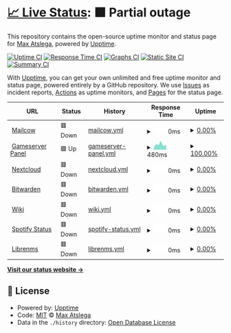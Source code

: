 # [📈 Live Status](https://status.atslega.network): <!--live status--> **🟧 Partial outage**

This repository contains the open-source uptime monitor and status page for [Max Atslega](https://status.atslega.network), powered by [Upptime](https://github.com/upptime/upptime).

[![Uptime CI](https://github.com/MaxAtslega/status/workflows/Uptime%20CI/badge.svg)](https://github.com/MaxAtslega/status/actions?query=workflow%3A%22Uptime+CI%22)
[![Response Time CI](https://github.com/MaxAtslega/status/workflows/Response%20Time%20CI/badge.svg)](https://github.com/MaxAtslega/status/actions?query=workflow%3A%22Response+Time+CI%22)
[![Graphs CI](https://github.com/MaxAtslega/status/workflows/Graphs%20CI/badge.svg)](https://github.com/MaxAtslega/status/actions?query=workflow%3A%22Graphs+CI%22)
[![Static Site CI](https://github.com/MaxAtslega/status/workflows/Static%20Site%20CI/badge.svg)](https://github.com/MaxAtslega/status/actions?query=workflow%3A%22Static+Site+CI%22)
[![Summary CI](https://github.com/MaxAtslega/status/workflows/Summary%20CI/badge.svg)](https://github.com/MaxAtslega/status/actions?query=workflow%3A%22Summary+CI%22)

With [Upptime](https://upptime.js.org), you can get your own unlimited and free uptime monitor and status page, powered entirely by a GitHub repository. We use [Issues](https://github.com/MaxAtslega/status/issues) as incident reports, [Actions](https://github.com/MaxAtslega/status/actions) as uptime monitors, and [Pages](https://status.atslega.network) for the status page.

<!--start: status pages-->
<!-- This summary is generated by Upptime (https://github.com/upptime/upptime) -->
<!-- Do not edit this manually, your changes will be overwritten -->
<!-- prettier-ignore -->
| URL | Status | History | Response Time | Uptime |
| --- | ------ | ------- | ------------- | ------ |
| <img alt="" src="https://icons.duckduckgo.com/ip3/mail.atslega.network.ico" height="13"> [Mailcow](https://mail.atslega.network) | 🟥 Down | [mailcow.yml](https://github.com/MaxAtslega/status/commits/HEAD/history/mailcow.yml) | <details><summary><img alt="Response time graph" src="./graphs/mailcow/response-time-week.png" height="20"> 0ms</summary><br><a href="https://status.atslega.network/history/mailcow"><img alt="Response time 832" src="https://img.shields.io/endpoint?url=https%3A%2F%2Fraw.githubusercontent.com%2FMaxAtslega%2Fstatus%2FHEAD%2Fapi%2Fmailcow%2Fresponse-time.json"></a><br><a href="https://status.atslega.network/history/mailcow"><img alt="24-hour response time 0" src="https://img.shields.io/endpoint?url=https%3A%2F%2Fraw.githubusercontent.com%2FMaxAtslega%2Fstatus%2FHEAD%2Fapi%2Fmailcow%2Fresponse-time-day.json"></a><br><a href="https://status.atslega.network/history/mailcow"><img alt="7-day response time 0" src="https://img.shields.io/endpoint?url=https%3A%2F%2Fraw.githubusercontent.com%2FMaxAtslega%2Fstatus%2FHEAD%2Fapi%2Fmailcow%2Fresponse-time-week.json"></a><br><a href="https://status.atslega.network/history/mailcow"><img alt="30-day response time 0" src="https://img.shields.io/endpoint?url=https%3A%2F%2Fraw.githubusercontent.com%2FMaxAtslega%2Fstatus%2FHEAD%2Fapi%2Fmailcow%2Fresponse-time-month.json"></a><br><a href="https://status.atslega.network/history/mailcow"><img alt="1-year response time 851" src="https://img.shields.io/endpoint?url=https%3A%2F%2Fraw.githubusercontent.com%2FMaxAtslega%2Fstatus%2FHEAD%2Fapi%2Fmailcow%2Fresponse-time-year.json"></a></details> | <details><summary><a href="https://status.atslega.network/history/mailcow">0.00%</a></summary><a href="https://status.atslega.network/history/mailcow"><img alt="All-time uptime 69.91%" src="https://img.shields.io/endpoint?url=https%3A%2F%2Fraw.githubusercontent.com%2FMaxAtslega%2Fstatus%2FHEAD%2Fapi%2Fmailcow%2Fuptime.json"></a><br><a href="https://status.atslega.network/history/mailcow"><img alt="24-hour uptime 0.00%" src="https://img.shields.io/endpoint?url=https%3A%2F%2Fraw.githubusercontent.com%2FMaxAtslega%2Fstatus%2FHEAD%2Fapi%2Fmailcow%2Fuptime-day.json"></a><br><a href="https://status.atslega.network/history/mailcow"><img alt="7-day uptime 0.00%" src="https://img.shields.io/endpoint?url=https%3A%2F%2Fraw.githubusercontent.com%2FMaxAtslega%2Fstatus%2FHEAD%2Fapi%2Fmailcow%2Fuptime-week.json"></a><br><a href="https://status.atslega.network/history/mailcow"><img alt="30-day uptime 0.00%" src="https://img.shields.io/endpoint?url=https%3A%2F%2Fraw.githubusercontent.com%2FMaxAtslega%2Fstatus%2FHEAD%2Fapi%2Fmailcow%2Fuptime-month.json"></a><br><a href="https://status.atslega.network/history/mailcow"><img alt="1-year uptime 19.34%" src="https://img.shields.io/endpoint?url=https%3A%2F%2Fraw.githubusercontent.com%2FMaxAtslega%2Fstatus%2FHEAD%2Fapi%2Fmailcow%2Fuptime-year.json"></a></details>
| <img alt="" src="https://icons.duckduckgo.com/ip3/gpanel.atslega.network.ico" height="13"> [Gameserver Panel](https://gpanel.atslega.network) | 🟩 Up | [gameserver-panel.yml](https://github.com/MaxAtslega/status/commits/HEAD/history/gameserver-panel.yml) | <details><summary><img alt="Response time graph" src="./graphs/gameserver-panel/response-time-week.png" height="20"> 480ms</summary><br><a href="https://status.atslega.network/history/gameserver-panel"><img alt="Response time 509" src="https://img.shields.io/endpoint?url=https%3A%2F%2Fraw.githubusercontent.com%2FMaxAtslega%2Fstatus%2FHEAD%2Fapi%2Fgameserver-panel%2Fresponse-time.json"></a><br><a href="https://status.atslega.network/history/gameserver-panel"><img alt="24-hour response time 381" src="https://img.shields.io/endpoint?url=https%3A%2F%2Fraw.githubusercontent.com%2FMaxAtslega%2Fstatus%2FHEAD%2Fapi%2Fgameserver-panel%2Fresponse-time-day.json"></a><br><a href="https://status.atslega.network/history/gameserver-panel"><img alt="7-day response time 480" src="https://img.shields.io/endpoint?url=https%3A%2F%2Fraw.githubusercontent.com%2FMaxAtslega%2Fstatus%2FHEAD%2Fapi%2Fgameserver-panel%2Fresponse-time-week.json"></a><br><a href="https://status.atslega.network/history/gameserver-panel"><img alt="30-day response time 432" src="https://img.shields.io/endpoint?url=https%3A%2F%2Fraw.githubusercontent.com%2FMaxAtslega%2Fstatus%2FHEAD%2Fapi%2Fgameserver-panel%2Fresponse-time-month.json"></a><br><a href="https://status.atslega.network/history/gameserver-panel"><img alt="1-year response time 480" src="https://img.shields.io/endpoint?url=https%3A%2F%2Fraw.githubusercontent.com%2FMaxAtslega%2Fstatus%2FHEAD%2Fapi%2Fgameserver-panel%2Fresponse-time-year.json"></a></details> | <details><summary><a href="https://status.atslega.network/history/gameserver-panel">100.00%</a></summary><a href="https://status.atslega.network/history/gameserver-panel"><img alt="All-time uptime 93.36%" src="https://img.shields.io/endpoint?url=https%3A%2F%2Fraw.githubusercontent.com%2FMaxAtslega%2Fstatus%2FHEAD%2Fapi%2Fgameserver-panel%2Fuptime.json"></a><br><a href="https://status.atslega.network/history/gameserver-panel"><img alt="24-hour uptime 100.00%" src="https://img.shields.io/endpoint?url=https%3A%2F%2Fraw.githubusercontent.com%2FMaxAtslega%2Fstatus%2FHEAD%2Fapi%2Fgameserver-panel%2Fuptime-day.json"></a><br><a href="https://status.atslega.network/history/gameserver-panel"><img alt="7-day uptime 100.00%" src="https://img.shields.io/endpoint?url=https%3A%2F%2Fraw.githubusercontent.com%2FMaxAtslega%2Fstatus%2FHEAD%2Fapi%2Fgameserver-panel%2Fuptime-week.json"></a><br><a href="https://status.atslega.network/history/gameserver-panel"><img alt="30-day uptime 99.85%" src="https://img.shields.io/endpoint?url=https%3A%2F%2Fraw.githubusercontent.com%2FMaxAtslega%2Fstatus%2FHEAD%2Fapi%2Fgameserver-panel%2Fuptime-month.json"></a><br><a href="https://status.atslega.network/history/gameserver-panel"><img alt="1-year uptime 87.05%" src="https://img.shields.io/endpoint?url=https%3A%2F%2Fraw.githubusercontent.com%2FMaxAtslega%2Fstatus%2FHEAD%2Fapi%2Fgameserver-panel%2Fuptime-year.json"></a></details>
| <img alt="" src="https://icons.duckduckgo.com/ip3/cloud.atslega.network.ico" height="13"> [Nextcloud](https://cloud.atslega.network) | 🟥 Down | [nextcloud.yml](https://github.com/MaxAtslega/status/commits/HEAD/history/nextcloud.yml) | <details><summary><img alt="Response time graph" src="./graphs/nextcloud/response-time-week.png" height="20"> 0ms</summary><br><a href="https://status.atslega.network/history/nextcloud"><img alt="Response time 427" src="https://img.shields.io/endpoint?url=https%3A%2F%2Fraw.githubusercontent.com%2FMaxAtslega%2Fstatus%2FHEAD%2Fapi%2Fnextcloud%2Fresponse-time.json"></a><br><a href="https://status.atslega.network/history/nextcloud"><img alt="24-hour response time 0" src="https://img.shields.io/endpoint?url=https%3A%2F%2Fraw.githubusercontent.com%2FMaxAtslega%2Fstatus%2FHEAD%2Fapi%2Fnextcloud%2Fresponse-time-day.json"></a><br><a href="https://status.atslega.network/history/nextcloud"><img alt="7-day response time 0" src="https://img.shields.io/endpoint?url=https%3A%2F%2Fraw.githubusercontent.com%2FMaxAtslega%2Fstatus%2FHEAD%2Fapi%2Fnextcloud%2Fresponse-time-week.json"></a><br><a href="https://status.atslega.network/history/nextcloud"><img alt="30-day response time 0" src="https://img.shields.io/endpoint?url=https%3A%2F%2Fraw.githubusercontent.com%2FMaxAtslega%2Fstatus%2FHEAD%2Fapi%2Fnextcloud%2Fresponse-time-month.json"></a><br><a href="https://status.atslega.network/history/nextcloud"><img alt="1-year response time 403" src="https://img.shields.io/endpoint?url=https%3A%2F%2Fraw.githubusercontent.com%2FMaxAtslega%2Fstatus%2FHEAD%2Fapi%2Fnextcloud%2Fresponse-time-year.json"></a></details> | <details><summary><a href="https://status.atslega.network/history/nextcloud">0.00%</a></summary><a href="https://status.atslega.network/history/nextcloud"><img alt="All-time uptime 50.79%" src="https://img.shields.io/endpoint?url=https%3A%2F%2Fraw.githubusercontent.com%2FMaxAtslega%2Fstatus%2FHEAD%2Fapi%2Fnextcloud%2Fuptime.json"></a><br><a href="https://status.atslega.network/history/nextcloud"><img alt="24-hour uptime 0.00%" src="https://img.shields.io/endpoint?url=https%3A%2F%2Fraw.githubusercontent.com%2FMaxAtslega%2Fstatus%2FHEAD%2Fapi%2Fnextcloud%2Fuptime-day.json"></a><br><a href="https://status.atslega.network/history/nextcloud"><img alt="7-day uptime 0.00%" src="https://img.shields.io/endpoint?url=https%3A%2F%2Fraw.githubusercontent.com%2FMaxAtslega%2Fstatus%2FHEAD%2Fapi%2Fnextcloud%2Fuptime-week.json"></a><br><a href="https://status.atslega.network/history/nextcloud"><img alt="30-day uptime 0.00%" src="https://img.shields.io/endpoint?url=https%3A%2F%2Fraw.githubusercontent.com%2FMaxAtslega%2Fstatus%2FHEAD%2Fapi%2Fnextcloud%2Fuptime-month.json"></a><br><a href="https://status.atslega.network/history/nextcloud"><img alt="1-year uptime 0.00%" src="https://img.shields.io/endpoint?url=https%3A%2F%2Fraw.githubusercontent.com%2FMaxAtslega%2Fstatus%2FHEAD%2Fapi%2Fnextcloud%2Fuptime-year.json"></a></details>
| <img alt="" src="https://icons.duckduckgo.com/ip3/pw.atslega.network.ico" height="13"> [Bitwarden](https://pw.atslega.network) | 🟥 Down | [bitwarden.yml](https://github.com/MaxAtslega/status/commits/HEAD/history/bitwarden.yml) | <details><summary><img alt="Response time graph" src="./graphs/bitwarden/response-time-week.png" height="20"> 0ms</summary><br><a href="https://status.atslega.network/history/bitwarden"><img alt="Response time 450" src="https://img.shields.io/endpoint?url=https%3A%2F%2Fraw.githubusercontent.com%2FMaxAtslega%2Fstatus%2FHEAD%2Fapi%2Fbitwarden%2Fresponse-time.json"></a><br><a href="https://status.atslega.network/history/bitwarden"><img alt="24-hour response time 0" src="https://img.shields.io/endpoint?url=https%3A%2F%2Fraw.githubusercontent.com%2FMaxAtslega%2Fstatus%2FHEAD%2Fapi%2Fbitwarden%2Fresponse-time-day.json"></a><br><a href="https://status.atslega.network/history/bitwarden"><img alt="7-day response time 0" src="https://img.shields.io/endpoint?url=https%3A%2F%2Fraw.githubusercontent.com%2FMaxAtslega%2Fstatus%2FHEAD%2Fapi%2Fbitwarden%2Fresponse-time-week.json"></a><br><a href="https://status.atslega.network/history/bitwarden"><img alt="30-day response time 0" src="https://img.shields.io/endpoint?url=https%3A%2F%2Fraw.githubusercontent.com%2FMaxAtslega%2Fstatus%2FHEAD%2Fapi%2Fbitwarden%2Fresponse-time-month.json"></a><br><a href="https://status.atslega.network/history/bitwarden"><img alt="1-year response time 415" src="https://img.shields.io/endpoint?url=https%3A%2F%2Fraw.githubusercontent.com%2FMaxAtslega%2Fstatus%2FHEAD%2Fapi%2Fbitwarden%2Fresponse-time-year.json"></a></details> | <details><summary><a href="https://status.atslega.network/history/bitwarden">0.00%</a></summary><a href="https://status.atslega.network/history/bitwarden"><img alt="All-time uptime 82.28%" src="https://img.shields.io/endpoint?url=https%3A%2F%2Fraw.githubusercontent.com%2FMaxAtslega%2Fstatus%2FHEAD%2Fapi%2Fbitwarden%2Fuptime.json"></a><br><a href="https://status.atslega.network/history/bitwarden"><img alt="24-hour uptime 0.00%" src="https://img.shields.io/endpoint?url=https%3A%2F%2Fraw.githubusercontent.com%2FMaxAtslega%2Fstatus%2FHEAD%2Fapi%2Fbitwarden%2Fuptime-day.json"></a><br><a href="https://status.atslega.network/history/bitwarden"><img alt="7-day uptime 0.00%" src="https://img.shields.io/endpoint?url=https%3A%2F%2Fraw.githubusercontent.com%2FMaxAtslega%2Fstatus%2FHEAD%2Fapi%2Fbitwarden%2Fuptime-week.json"></a><br><a href="https://status.atslega.network/history/bitwarden"><img alt="30-day uptime 0.00%" src="https://img.shields.io/endpoint?url=https%3A%2F%2Fraw.githubusercontent.com%2FMaxAtslega%2Fstatus%2FHEAD%2Fapi%2Fbitwarden%2Fuptime-month.json"></a><br><a href="https://status.atslega.network/history/bitwarden"><img alt="1-year uptime 47.55%" src="https://img.shields.io/endpoint?url=https%3A%2F%2Fraw.githubusercontent.com%2FMaxAtslega%2Fstatus%2FHEAD%2Fapi%2Fbitwarden%2Fuptime-year.json"></a></details>
| <img alt="" src="https://icons.duckduckgo.com/ip3/wiki.atslega.network.ico" height="13"> [Wiki](https://wiki.atslega.network) | 🟥 Down | [wiki.yml](https://github.com/MaxAtslega/status/commits/HEAD/history/wiki.yml) | <details><summary><img alt="Response time graph" src="./graphs/wiki/response-time-week.png" height="20"> 0ms</summary><br><a href="https://status.atslega.network/history/wiki"><img alt="Response time 0" src="https://img.shields.io/endpoint?url=https%3A%2F%2Fraw.githubusercontent.com%2FMaxAtslega%2Fstatus%2FHEAD%2Fapi%2Fwiki%2Fresponse-time.json"></a><br><a href="https://status.atslega.network/history/wiki"><img alt="24-hour response time 0" src="https://img.shields.io/endpoint?url=https%3A%2F%2Fraw.githubusercontent.com%2FMaxAtslega%2Fstatus%2FHEAD%2Fapi%2Fwiki%2Fresponse-time-day.json"></a><br><a href="https://status.atslega.network/history/wiki"><img alt="7-day response time 0" src="https://img.shields.io/endpoint?url=https%3A%2F%2Fraw.githubusercontent.com%2FMaxAtslega%2Fstatus%2FHEAD%2Fapi%2Fwiki%2Fresponse-time-week.json"></a><br><a href="https://status.atslega.network/history/wiki"><img alt="30-day response time 0" src="https://img.shields.io/endpoint?url=https%3A%2F%2Fraw.githubusercontent.com%2FMaxAtslega%2Fstatus%2FHEAD%2Fapi%2Fwiki%2Fresponse-time-month.json"></a><br><a href="https://status.atslega.network/history/wiki"><img alt="1-year response time 0" src="https://img.shields.io/endpoint?url=https%3A%2F%2Fraw.githubusercontent.com%2FMaxAtslega%2Fstatus%2FHEAD%2Fapi%2Fwiki%2Fresponse-time-year.json"></a></details> | <details><summary><a href="https://status.atslega.network/history/wiki">0.00%</a></summary><a href="https://status.atslega.network/history/wiki"><img alt="All-time uptime 4.56%" src="https://img.shields.io/endpoint?url=https%3A%2F%2Fraw.githubusercontent.com%2FMaxAtslega%2Fstatus%2FHEAD%2Fapi%2Fwiki%2Fuptime.json"></a><br><a href="https://status.atslega.network/history/wiki"><img alt="24-hour uptime 0.00%" src="https://img.shields.io/endpoint?url=https%3A%2F%2Fraw.githubusercontent.com%2FMaxAtslega%2Fstatus%2FHEAD%2Fapi%2Fwiki%2Fuptime-day.json"></a><br><a href="https://status.atslega.network/history/wiki"><img alt="7-day uptime 0.00%" src="https://img.shields.io/endpoint?url=https%3A%2F%2Fraw.githubusercontent.com%2FMaxAtslega%2Fstatus%2FHEAD%2Fapi%2Fwiki%2Fuptime-week.json"></a><br><a href="https://status.atslega.network/history/wiki"><img alt="30-day uptime 0.00%" src="https://img.shields.io/endpoint?url=https%3A%2F%2Fraw.githubusercontent.com%2FMaxAtslega%2Fstatus%2FHEAD%2Fapi%2Fwiki%2Fuptime-month.json"></a><br><a href="https://status.atslega.network/history/wiki"><img alt="1-year uptime 0.00%" src="https://img.shields.io/endpoint?url=https%3A%2F%2Fraw.githubusercontent.com%2FMaxAtslega%2Fstatus%2FHEAD%2Fapi%2Fwiki%2Fuptime-year.json"></a></details>
| <img alt="" src="https://icons.duckduckgo.com/ip3/spotify-live.atslega.de.ico" height="13"> [Spotify Status](https://spotify-live.atslega.de/api/spotify) | 🟥 Down | [spotify-status.yml](https://github.com/MaxAtslega/status/commits/HEAD/history/spotify-status.yml) | <details><summary><img alt="Response time graph" src="./graphs/spotify-status/response-time-week.png" height="20"> 0ms</summary><br><a href="https://status.atslega.network/history/spotify-status"><img alt="Response time 461" src="https://img.shields.io/endpoint?url=https%3A%2F%2Fraw.githubusercontent.com%2FMaxAtslega%2Fstatus%2FHEAD%2Fapi%2Fspotify-status%2Fresponse-time.json"></a><br><a href="https://status.atslega.network/history/spotify-status"><img alt="24-hour response time 0" src="https://img.shields.io/endpoint?url=https%3A%2F%2Fraw.githubusercontent.com%2FMaxAtslega%2Fstatus%2FHEAD%2Fapi%2Fspotify-status%2Fresponse-time-day.json"></a><br><a href="https://status.atslega.network/history/spotify-status"><img alt="7-day response time 0" src="https://img.shields.io/endpoint?url=https%3A%2F%2Fraw.githubusercontent.com%2FMaxAtslega%2Fstatus%2FHEAD%2Fapi%2Fspotify-status%2Fresponse-time-week.json"></a><br><a href="https://status.atslega.network/history/spotify-status"><img alt="30-day response time 0" src="https://img.shields.io/endpoint?url=https%3A%2F%2Fraw.githubusercontent.com%2FMaxAtslega%2Fstatus%2FHEAD%2Fapi%2Fspotify-status%2Fresponse-time-month.json"></a><br><a href="https://status.atslega.network/history/spotify-status"><img alt="1-year response time 464" src="https://img.shields.io/endpoint?url=https%3A%2F%2Fraw.githubusercontent.com%2FMaxAtslega%2Fstatus%2FHEAD%2Fapi%2Fspotify-status%2Fresponse-time-year.json"></a></details> | <details><summary><a href="https://status.atslega.network/history/spotify-status">0.00%</a></summary><a href="https://status.atslega.network/history/spotify-status"><img alt="All-time uptime 33.00%" src="https://img.shields.io/endpoint?url=https%3A%2F%2Fraw.githubusercontent.com%2FMaxAtslega%2Fstatus%2FHEAD%2Fapi%2Fspotify-status%2Fuptime.json"></a><br><a href="https://status.atslega.network/history/spotify-status"><img alt="24-hour uptime 0.00%" src="https://img.shields.io/endpoint?url=https%3A%2F%2Fraw.githubusercontent.com%2FMaxAtslega%2Fstatus%2FHEAD%2Fapi%2Fspotify-status%2Fuptime-day.json"></a><br><a href="https://status.atslega.network/history/spotify-status"><img alt="7-day uptime 0.00%" src="https://img.shields.io/endpoint?url=https%3A%2F%2Fraw.githubusercontent.com%2FMaxAtslega%2Fstatus%2FHEAD%2Fapi%2Fspotify-status%2Fuptime-week.json"></a><br><a href="https://status.atslega.network/history/spotify-status"><img alt="30-day uptime 0.00%" src="https://img.shields.io/endpoint?url=https%3A%2F%2Fraw.githubusercontent.com%2FMaxAtslega%2Fstatus%2FHEAD%2Fapi%2Fspotify-status%2Fuptime-month.json"></a><br><a href="https://status.atslega.network/history/spotify-status"><img alt="1-year uptime 0.00%" src="https://img.shields.io/endpoint?url=https%3A%2F%2Fraw.githubusercontent.com%2FMaxAtslega%2Fstatus%2FHEAD%2Fapi%2Fspotify-status%2Fuptime-year.json"></a></details>
| <img alt="" src="https://icons.duckduckgo.com/ip3/librenms.atslega.network.ico" height="13"> [Librenms](https://librenms.atslega.network) | 🟥 Down | [librenms.yml](https://github.com/MaxAtslega/status/commits/HEAD/history/librenms.yml) | <details><summary><img alt="Response time graph" src="./graphs/librenms/response-time-week.png" height="20"> 0ms</summary><br><a href="https://status.atslega.network/history/librenms"><img alt="Response time 391" src="https://img.shields.io/endpoint?url=https%3A%2F%2Fraw.githubusercontent.com%2FMaxAtslega%2Fstatus%2FHEAD%2Fapi%2Flibrenms%2Fresponse-time.json"></a><br><a href="https://status.atslega.network/history/librenms"><img alt="24-hour response time 0" src="https://img.shields.io/endpoint?url=https%3A%2F%2Fraw.githubusercontent.com%2FMaxAtslega%2Fstatus%2FHEAD%2Fapi%2Flibrenms%2Fresponse-time-day.json"></a><br><a href="https://status.atslega.network/history/librenms"><img alt="7-day response time 0" src="https://img.shields.io/endpoint?url=https%3A%2F%2Fraw.githubusercontent.com%2FMaxAtslega%2Fstatus%2FHEAD%2Fapi%2Flibrenms%2Fresponse-time-week.json"></a><br><a href="https://status.atslega.network/history/librenms"><img alt="30-day response time 0" src="https://img.shields.io/endpoint?url=https%3A%2F%2Fraw.githubusercontent.com%2FMaxAtslega%2Fstatus%2FHEAD%2Fapi%2Flibrenms%2Fresponse-time-month.json"></a><br><a href="https://status.atslega.network/history/librenms"><img alt="1-year response time 401" src="https://img.shields.io/endpoint?url=https%3A%2F%2Fraw.githubusercontent.com%2FMaxAtslega%2Fstatus%2FHEAD%2Fapi%2Flibrenms%2Fresponse-time-year.json"></a></details> | <details><summary><a href="https://status.atslega.network/history/librenms">0.00%</a></summary><a href="https://status.atslega.network/history/librenms"><img alt="All-time uptime 50.72%" src="https://img.shields.io/endpoint?url=https%3A%2F%2Fraw.githubusercontent.com%2FMaxAtslega%2Fstatus%2FHEAD%2Fapi%2Flibrenms%2Fuptime.json"></a><br><a href="https://status.atslega.network/history/librenms"><img alt="24-hour uptime 0.00%" src="https://img.shields.io/endpoint?url=https%3A%2F%2Fraw.githubusercontent.com%2FMaxAtslega%2Fstatus%2FHEAD%2Fapi%2Flibrenms%2Fuptime-day.json"></a><br><a href="https://status.atslega.network/history/librenms"><img alt="7-day uptime 0.00%" src="https://img.shields.io/endpoint?url=https%3A%2F%2Fraw.githubusercontent.com%2FMaxAtslega%2Fstatus%2FHEAD%2Fapi%2Flibrenms%2Fuptime-week.json"></a><br><a href="https://status.atslega.network/history/librenms"><img alt="30-day uptime 0.00%" src="https://img.shields.io/endpoint?url=https%3A%2F%2Fraw.githubusercontent.com%2FMaxAtslega%2Fstatus%2FHEAD%2Fapi%2Flibrenms%2Fuptime-month.json"></a><br><a href="https://status.atslega.network/history/librenms"><img alt="1-year uptime 0.00%" src="https://img.shields.io/endpoint?url=https%3A%2F%2Fraw.githubusercontent.com%2FMaxAtslega%2Fstatus%2FHEAD%2Fapi%2Flibrenms%2Fuptime-year.json"></a></details>

<!--end: status pages-->

[**Visit our status website →**](https://status.atslega.network)

## 📄 License

- Powered by: [Upptime](https://github.com/upptime/upptime)
- Code: [MIT](./LICENSE) © [Max Atslega](https://status.atslega.network)
- Data in the `./history` directory: [Open Database License](https://opendatacommons.org/licenses/odbl/1-0/)
